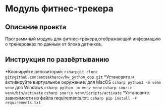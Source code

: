# Модуль фитнес-трекера
## Описание проекта
Программный модуль для фитнес-трекера,отображающий информацию о тренеровках по данным от блока датчиков.

## Инструкция по развёртыванию
*Клонируйте репозиторий:
```csharpgit clone git@github.com:antsakharov/hw_python_oop.git```
*Установите и активируйте виртуальное окружение:
для MacOS
```csharp python3 -m venv venv```
для Windows
```csharp python -m venv venv```
```csharp source venv/bin/activate```
```csharp source venv/Scripts/activate```
*Установите зависимости из файла requirements.txt:
```csharp pip install -r requirements.txt```
